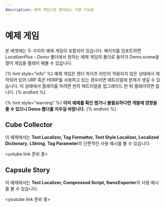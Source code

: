 ```yaml
---
description: 예제 게임으로 알아보는 기본 기능들
---
```


# 예제 게임

본 에셋에는 두 가지의 예제 게임이 포함되어 있습니다. 패키지를 임포트하면 _LocalizerPlus - Demo_ 폴더에서 원하는 예제 게임의 폴더로 들어가 Demo.scene을 열어 게임을 플레이 해볼 수 있습니다.

{% hint style="info" %}
예제 게임은 렌더 파이프 라인이 적용되지 않은 상태에서 제작되어 있어 URP 혹은 HDRP를 사용하고 있는 경우라면 매트리얼에 문제가 생길 수 있습니다. 이 상태에서 플레이를 하려면 씬의 매트리얼을 업그레이드 한 뒤 플레이하면 됩니다.
{% endhint %}

{% hint style="warning" %}
**이미 예제를 확인 했거나 불필요하다면 개발에 영향을 줄 수 있으니 Demo 폴더를 지우길 바랍니다.**
{% endhint %}

## **Cube Collector**

이 예제에서는 **Text Localizer, Tag Formatter, Text Style Localizer, Localized Dictionary**, **LString**, **Tag Parameter**의 단편적인 사용 예시를 볼 수 있습니다.

&lt;yotube link 준비 중&gt;

## Capsule Story

이 예제에서는 **Text Localizer, Compressed Script, SwncExporter**의 사용 예시를 볼 수 있습니다.

&lt;youtube link 준비 중&gt;

